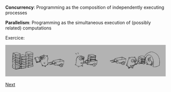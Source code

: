 **Concurrency**: Programming as the composition of independently executing processes

**Parallelism**: Programming as the simultaneous execution of (possibly related) computations

Exercice:

![GitHub Logo](resources/s4.png)

[Next](concurrency5.md)